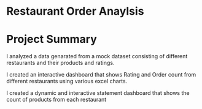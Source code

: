 # Restaurant Order Anaylsis

# Project Summary

I analyzed a data genarated from a mock dataset consisting of different restaurants and their products and ratings.

I created an interactive dashboard that shows Rating and Order count from different restaurants using various excel charts.

I created a dynamic and interactive statement dashboard that shows the count of products from each restaurant



